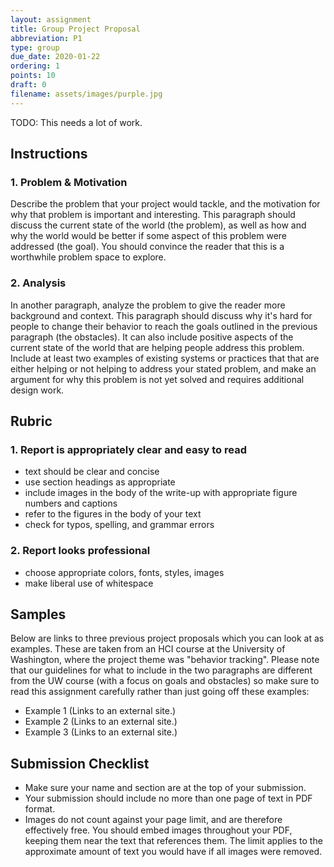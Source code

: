 ```yaml
---
layout: assignment
title: Group Project Proposal
abbreviation: P1
type: group
due_date: 2020-01-22
ordering: 1 
points: 10
draft: 0
filename: assets/images/purple.jpg
---
```


TODO: This needs a lot of work. 

## Instructions

### 1. Problem & Motivation
Describe the problem that your project would tackle, and the motivation for why that problem is important and interesting. This paragraph should discuss the current state of the world (the problem), as well as how and why the world would be better if some aspect of this problem were addressed (the goal). You should convince the reader that this is a worthwhile problem space to explore. 

### 2. Analysis
In another paragraph, analyze the problem to give the reader more background and context. This paragraph should discuss why it's hard for people to change their behavior to reach the goals outlined in the previous paragraph (the obstacles). It can also include positive aspects of the current state of the world that are helping people address this problem. Include at least two examples of existing systems or practices that that are either helping or not helping to address your stated problem, and make an argument for why this problem is not yet solved and requires additional design work.

## Rubric

### 1. Report is appropriately clear and easy to read
* text should be clear and concise
* use section headings as appropriate
* include images in the body of the write-up with appropriate figure numbers and captions
* refer to the figures in the body of your text
* check for typos, spelling, and grammar errors

### 2. Report looks professional
* choose appropriate colors, fonts, styles, images
* make liberal use of whitespace

## Samples
Below are links to three previous project proposals which you can look at as examples. These are taken from an HCI course at the University of Washington, where the project theme was "behavior tracking". Please note that our guidelines for what to include in the two paragraphs are different from the UW course (with a focus on goals and obstacles) so make sure to read this assignment carefully rather than just going off these examples:

* Example 1 (Links to an external site.)
* Example 2 (Links to an external site.)
* Example 3 (Links to an external site.)

## Submission Checklist
* Make sure your name and section are at the top of your submission.
* Your submission should include no more than one page of text in PDF format. 
* Images do not count against your page limit, and are therefore effectively free. You should embed images throughout your PDF, keeping them near the text that references them. The limit applies to the approximate amount of text you would have if all images were removed.